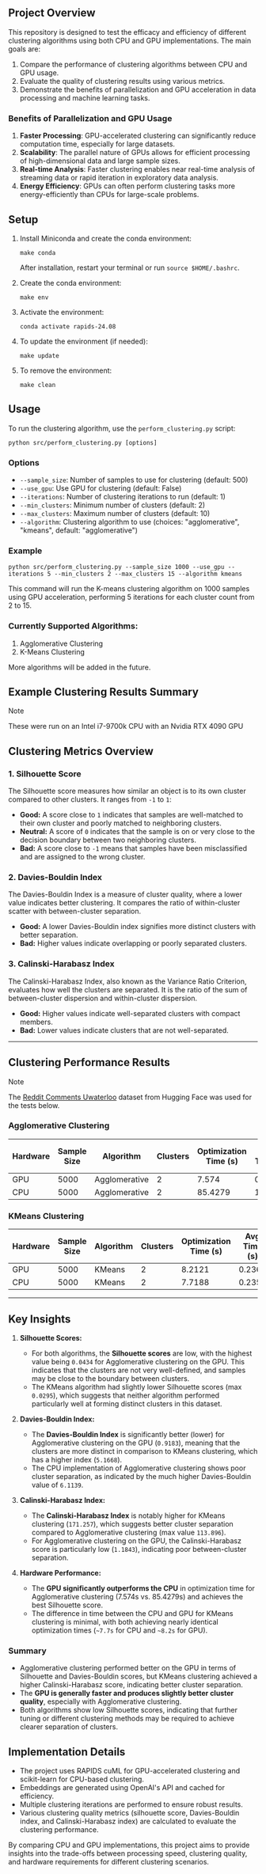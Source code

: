## Project Overview

This repository is designed to test the efficacy and efficiency of different clustering algorithms using both CPU and GPU implementations. The main goals are:

1. Compare the performance of clustering algorithms between CPU and GPU usage.
2. Evaluate the quality of clustering results using various metrics.
3. Demonstrate the benefits of parallelization and GPU acceleration in data processing and machine learning tasks.

### Benefits of Parallelization and GPU Usage

1. **Faster Processing**: GPU-accelerated clustering can significantly reduce computation time, especially for large datasets.
2. **Scalability**: The parallel nature of GPUs allows for efficient processing of high-dimensional data and large sample sizes.
3. **Real-time Analysis**: Faster clustering enables near real-time analysis of streaming data or rapid iteration in exploratory data analysis.
4. **Energy Efficiency**: GPUs can often perform clustering tasks more energy-efficiently than CPUs for large-scale problems.


## Setup

1. Install Miniconda and create the conda environment:
   ```
   make conda
   ```
   After installation, restart your terminal or run `source $HOME/.bashrc`.

2. Create the conda environment:
   ```
   make env
   ```

3. Activate the environment:
   ```
   conda activate rapids-24.08
   ```

4. To update the environment (if needed):
   ```
   make update
   ```

5. To remove the environment:
   ```
   make clean
   ```

## Usage

To run the clustering algorithm, use the `perform_clustering.py` script:

```
python src/perform_clustering.py [options]
```
### Options
- `--sample_size`: Number of samples to use for clustering (default: 500)
- `--use_gpu`: Use GPU for clustering (default: False)
- `--iterations`: Number of clustering iterations to run (default: 1)
- `--min_clusters`: Minimum number of clusters (default: 2)
- `--max_clusters`: Maximum number of clusters (default: 10)
- `--algorithm`: Clustering algorithm to use (choices: "agglomerative", "kmeans", default: "agglomerative")

### Example

```
python src/perform_clustering.py --sample_size 1000 --use_gpu --iterations 5 --min_clusters 2 --max_clusters 15 --algorithm kmeans
```

This command will run the K-means clustering algorithm on 1000 samples using GPU acceleration, performing 5 iterations for each cluster count from 2 to 15.

### Currently Supported Algorithms:

1. Agglomerative Clustering
2. K-Means Clustering

More algorithms will be added in the future.


## Example Clustering Results Summary

> [!NOTE]
> These were run on an Intel i7-9700k CPU with an Nvidia RTX 4090 GPU


## Clustering Metrics Overview

### 1. **Silhouette Score**
The Silhouette score measures how similar an object is to its own cluster compared to other clusters. It ranges from `-1` to `1`:
- **Good:** A score close to `1` indicates that samples are well-matched to their own cluster and poorly matched to neighboring clusters.
- **Neutral:** A score of `0` indicates that the sample is on or very close to the decision boundary between two neighboring clusters.
- **Bad:** A score close to `-1` means that samples have been misclassified and are assigned to the wrong cluster.

### 2. **Davies-Bouldin Index**
The Davies-Bouldin Index is a measure of cluster quality, where a lower value indicates better clustering. It compares the ratio of within-cluster scatter with between-cluster separation.
- **Good:** A lower Davies-Bouldin index signifies more distinct clusters with better separation.
- **Bad:** Higher values indicate overlapping or poorly separated clusters.

### 3. **Calinski-Harabasz Index**
The Calinski-Harabasz Index, also known as the Variance Ratio Criterion, evaluates how well the clusters are separated. It is the ratio of the sum of between-cluster dispersion and within-cluster dispersion.
- **Good:** Higher values indicate well-separated clusters with compact members.
- **Bad:** Lower values indicate clusters that are not well-separated.

---

## Clustering Performance Results

> [!NOTE]
> The [Reddit Comments Uwaterloo](https://huggingface.co/datasets/alvanlii/reddit-comments-uwaterloo) dataset from Hugging Face was used for the tests below.

### Agglomerative Clustering

| Hardware | Sample Size | Algorithm     | Clusters | Optimization Time (s) | Avg Time (s) | Avg Silhouette | Max Silhouette | Avg Davies-Bouldin | Max Davies-Bouldin | Avg Calinski-Harabasz | Max Calinski-Harabasz |
|----------|-------------|---------------|----------|-----------------------|--------------|----------------|----------------|--------------------|--------------------|-----------------------|-----------------------|
| GPU      | 5000        | Agglomerative | 2        | 7.574                 | 0.233        | 0.0434         | 0.0434         | 0.9183             | 0.9183             | 1.1843                | 1.1843                |
| CPU      | 5000        | Agglomerative | 2        | 85.4279               | 10.0897      | 0.0181         | 0.0181         | 6.1139             | 6.1139             | 113.896               | 113.896               |

### KMeans Clustering

| Hardware | Sample Size | Algorithm | Clusters | Optimization Time (s) | Avg Time (s) | Avg Silhouette | Max Silhouette | Avg Davies-Bouldin | Max Davies-Bouldin | Avg Calinski-Harabasz | Max Calinski-Harabasz |
|----------|-------------|-----------|----------|-----------------------|--------------|----------------|----------------|--------------------|--------------------|-----------------------|-----------------------|
| GPU      | 5000        | KMeans    | 2        | 8.2121                | 0.2369       | 0.0295         | 0.0295         | 5.1668             | 5.1668             | 171.257               | 171.257               |
| CPU      | 5000        | KMeans    | 2        | 7.7188                | 0.2356       | 0.0295         | 0.0295         | 5.1668             | 5.1668             | 171.257               | 171.257               |

---

## Key Insights

1. **Silhouette Scores:**
   - For both algorithms, the **Silhouette scores** are low, with the highest value being `0.0434` for Agglomerative clustering on the GPU. This indicates that the clusters are not very well-defined, and samples may be close to the boundary between clusters.
   - The KMeans algorithm had slightly lower Silhouette scores (max `0.0295`), which suggests that neither algorithm performed particularly well at forming distinct clusters in this dataset.

2. **Davies-Bouldin Index:**
   - The **Davies-Bouldin Index** is significantly better (lower) for Agglomerative clustering on the GPU (`0.9183`), meaning that the clusters are more distinct in comparison to KMeans clustering, which has a higher index (`5.1668`).
   - The CPU implementation of Agglomerative clustering shows poor cluster separation, as indicated by the much higher Davies-Bouldin value of `6.1139`.

3. **Calinski-Harabasz Index:**
   - The **Calinski-Harabasz Index** is notably higher for KMeans clustering (`171.257`), which suggests better cluster separation compared to Agglomerative clustering (max value `113.896`).
   - For Agglomerative clustering on the GPU, the Calinski-Harabasz score is particularly low (`1.1843`), indicating poor between-cluster separation.

4. **Hardware Performance:**
   - The **GPU significantly outperforms the CPU** in optimization time for Agglomerative clustering (7.574s vs. 85.4279s) and achieves the best Silhouette score.
   - The difference in time between the CPU and GPU for KMeans clustering is minimal, with both achieving nearly identical optimization times (`~7.7s` for CPU and `~8.2s` for GPU).

### Summary

- Agglomerative clustering performed better on the GPU in terms of Silhouette and Davies-Bouldin scores, but KMeans clustering achieved a higher Calinski-Harabasz score, indicating better cluster separation.
- The **GPU is generally faster and produces slightly better cluster quality**, especially with Agglomerative clustering.
- Both algorithms show low Silhouette scores, indicating that further tuning or different clustering methods may be required to achieve clearer separation of clusters.


## Implementation Details

- The project uses RAPIDS cuML for GPU-accelerated clustering and scikit-learn for CPU-based clustering.
- Embeddings are generated using OpenAI's API and cached for efficiency.
- Multiple clustering iterations are performed to ensure robust results.
- Various clustering quality metrics (silhouette score, Davies-Bouldin index, and Calinski-Harabasz index) are calculated to evaluate the clustering performance.

By comparing CPU and GPU implementations, this project aims to provide insights into the trade-offs between processing speed, clustering quality, and hardware requirements for different clustering scenarios.
